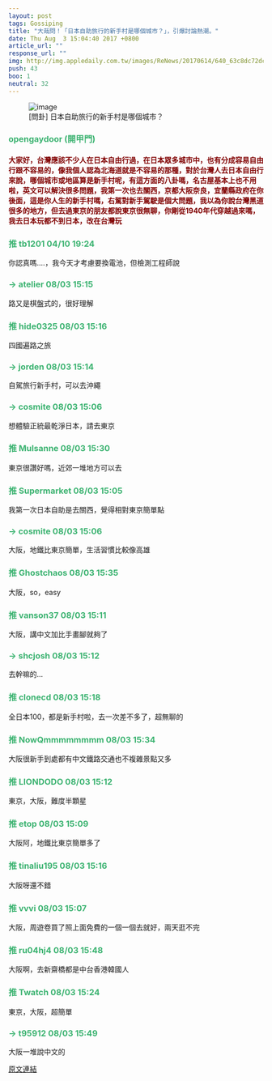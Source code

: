 ```yaml
---
layout: post
tags: Gossiping
title: "大哉問！「日本自助旅行的新手村是哪個城市？」，引爆討論熱潮。"
date: Thu Aug  3 15:04:40 2017 +0800
article_url: ""
response_url: ""
img: http://img.appledaily.com.tw/images/ReNews/20170614/640_63c8dc72dc29112c58d57a0cebff84bc.jpg
push: 43
boo: 1
neutral: 32
---
```


<figure>
<img src="http://img.appledaily.com.tw/images/ReNews/20170614/640_63c8dc72dc29112c58d57a0cebff84bc.jpg" alt="image">
<figcaption>
[問卦] 日本自助旅行的新手村是哪個城市？
</figcaption>
</figure>



<h3 style="color:MediumSeaGreen;">opengaydoor (開甲門)</h3>

<h4 style="color:Maroon;">大家好，台灣應該不少人在日本自由行過，在日本眾多城市中，也有分成容易自由行跟不容易的，像我個人認為北海道就是不容易的那種，對於台灣人去日本自由行來說，哪個城市或地區算是新手村呢，有這方面的八卦嗎，名古屋基本上也不用啦，英文可以解決很多問題，我第一次也去關西，京都大阪奈良，宜蘭縣政府在你後面，這是你人生的新手村嗎，右駕對新手駕駛是個大問題，我以為你說台灣黑道很多的地方，但去過東京的朋友都說東京很無聊，你剛從1940年代穿越過來嗎，我去日本玩都不到日本，改在台灣玩</h4>

<h3 style="color:MediumSeaGreen;">推 tb1201 04/10 19:24</h3>

<p>你認真嗎....，我今天才考慮要換電池，但檢測工程師說</p>

<h3 style="color:MediumSeaGreen;">→ atelier 08/03 15:15</h3>

<p>路又是棋盤式的，很好理解</p>

<h3 style="color:MediumSeaGreen;">推 hide0325 08/03 15:16</h3>

<p>四國遍路之旅</p>

<h3 style="color:MediumSeaGreen;">→ jorden 08/03 15:14</h3>

<p>自駕旅行新手村，可以去沖繩</p>

<h3 style="color:MediumSeaGreen;">→ cosmite 08/03 15:06</h3>

<p>想體驗正統最乾淨日本，請去東京</p>

<h3 style="color:MediumSeaGreen;">推 Mulsanne 08/03 15:30</h3>

<p>東京很讚好嗎，近郊一堆地方可以去</p>

<h3 style="color:MediumSeaGreen;">推 Supermarket 08/03 15:05</h3>

<p>我第一次日本自助是去關西，覺得相對東京簡單點</p>

<h3 style="color:MediumSeaGreen;">→ cosmite 08/03 15:06</h3>

<p>大阪，地鐵比東京簡單，生活習慣比較像高雄</p>

<h3 style="color:MediumSeaGreen;">推 Ghostchaos 08/03 15:35</h3>

<p>大阪，so，easy</p>

<h3 style="color:MediumSeaGreen;">推 vanson37 08/03 15:11</h3>

<p>大阪，講中文加比手畫腳就夠了</p>

<h3 style="color:MediumSeaGreen;">→ shcjosh 08/03 15:12</h3>

<p>去幹嘛的...</p>

<h3 style="color:MediumSeaGreen;">推 clonecd 08/03 15:18</h3>

<p>全日本100，都是新手村啦，去一次差不多了，超無聊的</p>

<h3 style="color:MediumSeaGreen;">推 NowQmmmmmmmm 08/03 15:34</h3>

<p>大阪很新手到處都有中文鐵路交通也不複雜景點又多</p>

<h3 style="color:MediumSeaGreen;">推 LIONDODO 08/03 15:12</h3>

<p>東京，大阪，難度半顆星</p>

<h3 style="color:MediumSeaGreen;">推 etop 08/03 15:09</h3>

<p>大阪阿，地鐵比東京簡單多了</p>

<h3 style="color:MediumSeaGreen;">推 tinaliu195 08/03 15:16</h3>

<p>大阪呀還不錯</p>

<h3 style="color:MediumSeaGreen;">推 vvvi 08/03 15:07</h3>

<p>大阪，周遊卷買了照上面免費的一個一個去就好，兩天逛不完</p>

<h3 style="color:MediumSeaGreen;">推 ru04hj4 08/03 15:48</h3>

<p>大阪啊，去新齋橋都是中台香港韓國人</p>

<h3 style="color:MediumSeaGreen;">推 Twatch 08/03 15:24</h3>

<p>東京，大阪，超簡單</p>

<h3 style="color:MediumSeaGreen;">→ t95912 08/03 15:49</h3>

<p>大阪一堆說中文的</p>

<a href = "https://www.ptt.cc/bbs/Gossiping/M.1501743884.A.5CA.html">原文連結</a>

